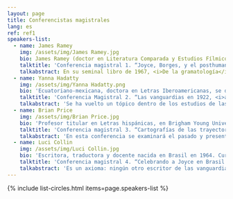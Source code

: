 ```yaml
---
layout: page
title: Conferencistas magistrales
lang: es
ref: ref1
speakers-list:
  - name: James Ramey
    img: /assets/img/James Ramey.jpg
    bio: James Ramey (doctor en Literatura Comparada y Estudios Fílmicos por la Universidad de California, Berkeley), es Profesor Investigador Titular de Humanidades en la UAM-Cuajimalpa en la Ciudad de México. Es miembro del Sistema Nacional de Investigadores y es organizador de la línea de posgrado “Literatura y Cine” de la UAM-Cuajimalpa, así como Coordinador de Escritura a lo Largo del Currículo. Ha publicado más de 20 capítulos de libro y artículos arbitrados en revistas incluyendo <i>Comparative Literature</i>, <i>James Joyce Quarterly</i>, <i>Comparative Literature Studies</i>, <i>The Latin Americanist</i>, <i>Nabokov Online Journal</i>, <i>College Literature</i>, <i>Bulletin of Spanish Studies</i>, <i>Studies in Spanish and Latin American Cinemas, Nuevas Poligrafías </i>y<i> Textual Practice.</i> Sus últimos dos libros son los volúmenes colectivos <i>Mexican Transnational Cinema and Literature</i> (2017) y <i>México imaginado&#58; Nuevos enfoques sobre el cine (trans)nacional</i> (2011). En 2004 recibió el premio A. Owen Aldridge por un ensayo sobre la novela <i>Pálido fuego</i> de Vladimir Nabokov de la American Comparative Literature Association. En 2014 fundó el Centro de Escritura y Argumentación de la UAM-Cuajimalpa, que fue el primer centro de escritura creado en una universidad pública en México. En 2016 inició una serie de libros Peter Lang&#58; "Transamerican Film and Literature". Actualmente escribe un libro sobre la textualidad parasitaria en la obra de James Joyce, Jorge Luis Borges, Vladimir Nabokov y Luis Buñuel. Fue miembro del comité organizador de "Joyce Without Borders&#58; Congreso Norteamericano de James Joyce 2019”, que se llevó a cabo en junio de 2019, bajo los auspicios de la UNAM y la UAM-Cuajimalpa.
    talktitle: 'Conferencia magistral 1. “Joyce, Borges, y el posthumanismo parasitario”'
    talkabstract: En su seminal libro de 1967, <i>De la gramatología</i>, Jacques Derrida define su notable figura del “suplemento” como una forma parasitaria de pensamiento&#58; “el suplemento no es nada, no tiene energía propia, no tiene movimiento espontáneo. Es un organismo parasitario, una imaginación o representación que determina y orienta la fuerza del deseo.” Observa que Jean-Jacques Rousseau consideraba la escritura como un “simple ‘suplemento de la palabra hablada’”, para luego plantear su afirmación radical&#58; “O la escritura nunca fue un simple ‘suplemento’ o es urgentemente necesario construir una nueva lógica del ‘suplemento’. Es esta lógica que nos guiará de ahora en adelante para leer a Rousseau”. En su posterior ensayo célebre “Firma, evento, contexto”, esta figura retórica regresa transformada en la “lógica del parásito” occidental. Derrida sostiene que occidente ha producido una lógica falsa que sitúa la escritura como suplementaria o secundaria al habla y procede a atacar ese logocentrismo como el corazón de lo que identifica como la errónea “metafísica de la presencia” del occidente. Esta crítica de la lógica parasitaria de la metafísica de occidente en el pensamiento de Derrida resulta ser clave para articulaciones posteriores del posthumanismo, entre ellas las de Michel Serres, Niklas Luhmann y Cary Wolfe. De hecho, no sería descabellado describir esta rama del movimiento como el “posthumanismo parasitario”. <br><br> En esta conferencia, lo que sostengo es que James Joyce y Jorge Luis Borges comparten una preocupación notable con la metafísica del parasitismo en el arte y el pensamiento, y que esta preocupación representa una suerte de precursor al posthumanismo parasitario. Como he planteado en otros contextos, Joyce explora la figura del parásito de varias maneras&#58; en las formas humanas de los gorrones y los ladrones; en las formas no-humanas de los piojos y la sífilis; y en las formas abstractas de la intertextualidad y la metempsicosis. Aunque muchos estudios comparatistas de Joyce y Borges se han publicado, esta presentación analizará por primera vez las implicaciones posthumanistas de la concepción cuasi-biológica de Borges sobre la historia literaria como un “laberinto viviente” y sobre la inmortalidad literaria como una entidad parasitaria que agarra las almas como si fuera una “raíz”. Además, se considerará la utilidad de estas nociones para entender la metafísica borgesiana del parasitismo en relación con la equivalente joyceana.
  - name: Yanna Hadatty
    img: /assets/img/Yanna Hadatty.png
    bio: 'Ecuatoriano-mexicana, doctora en Letras Iberoamericanas, se desempeña como investigadora titular del Instituto de Investigaciones Filológicas de la UNAM, desde 2003.  Ha impartido clases en la Universidad del Claustro de Sor Juana, la Universidad Autónoma Metropolitana-Xochimilco y el Instituto Tecnológico y de Estudios Superiores de Monterrey. Cuenta con los libros <i>Autofagia y narración: estrategias de representación en la narrativa iberoamericana de vanguardia</i> (Madrid, Vervuert-Iberoamericana, 2003), <i>La ciudad paroxista. Prosa mexicana de vanguardia</i> (México, UNAM, 2009) y <i>Prensa y literatura para la Revolución. La Novela Semanal de </i>El Universal Ilustrado (México, UNAM/El Universal, 2016). Es co-coordinadora del volumen de reciente aparición <i>Historia de las literaturas en México, 1900-1940</i>, primer tomo del siglo XX, titulado <i>La revolución Intelectual de la Revolución mexicana</i> (México, UNAM, 2019).<br><br>Junto con la Dra. María Andrea Giovine, es fundadora y coordinadora de ESPIRAL, Seminario Permanente de Investigación sobre Revistas en América Latina, adscrito al Instituto de Investigaciones Filológicas, de la UNAM.<br><br>>Ha realizado estancias de investigación en Antigua, Guayaquil, Quito, Austin, Los Ángeles, Berlín y París. Entre 2013 y 2014, desarrolló el proyecto de investigación “Letras y utopía: estética y representación de la Revolución mexicana y la República española en la literatura del Ecuador en los años ’30” en la Universidad San Francisco de Quito.<br><br>Actualmente desarrolla dos proyectos de investigación: de manera individual, la compilación de las crónicas del escritor guatemalteco y mexicano Arqueles Vela; y de índole colectiva, el proyecto "Las culturas de la prensa en México (1880-1930)", del que es corresponsable junto con la Dra. Viviane Mahieux de UC-Irvine, en el que participan académicos de 15 universidades mexicanas y norteamericanas, por el que recibieron el apoyo UC-Mexus Conacyt Fellowship, para el período 2017-2020.<br><br>Además de la UNAM, ha impartido conferencias en la Universidad Michoacana de San Nicolás de Hidalgo, la Universidad Andina Simón Bolívar en Quito, la Universidad San Francisco de Quito, el Centro de Estudios Para América Latina CIESPAL, la Universidad Nacional Mayor de San Marcos en Lima y la Université Sorbonne Nouvelle Paris 3.<br><br>Se especializa en las vanguardias literarias latinoamericanas a partir de 2000. Ha investigado y publicado sobre vanguardia mexicana, ecuatoriana, peruana, cubana, argentina, española y brasileña. Es miembro del Sistema Nacional de Investigadores en México y de la Asociación Internacional de Ecuatorianistas.'
    talktitle: 'Conferencia Magistral 2. “Las vanguardias en 1922, <i>annus mirabilis</i> en Latinoamérica y Europa”'
    talkabstract: 'Se ha vuelto un tópico dentro de los estudios de las vanguardias históricas considerar 1922 como el <i>annus mirabilis</i> en su cronología, pensando primordialmente en la descollante producción literaria europea, con la aparición concatenada de piezas magistrales como <i>La Sra. Dalloway, </i>de Virginia Woolf;<i> Ulises</i>, de James Joyce;<i> La tierra baldía</i>,<i> </i>de T.S.Eliot;<i> Las elegías del Duino</i>, de Rainer Maria Rilke en ese año, así como una parte de <i>En busca del tiempo perdido</i>, de Marcel Proust.<br><br>En nuestra experiencia, resulta mucho menos generalizado asumir que la historiografía literaria reconozca el mismo "año de los milagros" o "de las maravillas"<i> </i>como hito<i> </i>de la vanguardia latinoamericana. Quizá porque las vanguardias han sido leídas y valoradas generalmente como epifenoménicas, calcos anacrónicos o adaptaciones desfasadas de los <i>ismos </i>europeos. Imposible, sin embargo, desconocer la coincidencia de publicación en 1922 de obras que marcan en obras señeras en poesía o narrativa de ruptura como <i>Trilce</i>, del peruano César Vallejo, <i>20</i> <i>poemas</i> <i>para</i> <i>ser</i> <i>leídos en</i> <i>el</i> <i>tranvía</i>, de Oliverio Girondo (publicadas en Francia) y <i>La señorita etcétera</i>, de Arqueles Vela (guatemalteco asumido mexicano); así como de otras obras menos reconocidas como <i>Andamios interiores: poemas radiográficos</i>, de Manuel Maples Arce, <i>El soldado desconocido</i>, de Salomón de la Selva (nicaragüense editado en México). O recordar también que de entonces datan el verdadero inicio del movimiento de vanguardia local conocido como <i>estridentismo</i>, con sus manifiestos/murales <i>Actual </i>no. 1, 2 y 3 (del 31 de diciembre de 1921 a febrero y julio de 1922, y más común asumir que por supuesto en ella ocurre la Semana de Arte Moderno en Brasil. Esta conferencia valorará el acompasamiento de temporalidades de las vanguardias latinoamericanas y europeas, y comentará los rasgos generales de las obras locales aparecidas en dicho año.'
  - name: Brian Price
    img: /assets/img/Brian Price.jpg
    bio: 'Profesor titular en Letras hispánicas, en Brigham Young University. Es autor de <i>Cult of Defeat in Mexico’s Historical Fiction </i>(Nueva York: Palgrave, 2012); editor de <i>Asaltos a la historia: reimaginando la ficción histórica hispanoamericana </i>(México: Ediciones Eón, 2014); coeditor de <i>TransLatin Joyce: Global Transmissions in Ibero-American Literature</i> (Nueva York: Palgrave, 2014), y de <i>The Lost Cinema of Mexico: From Lucha Libre to Cine Familiar and Other Churros </i>(Gainsville, FL: University of Florida Press, 2021). Ha publicado varios artículos y reseñas en Estados Unidos y México. Sus campos de investigación incluyen la novela histórica hispanoamericana, la tradición intelectual mexicana de los siglos XIX y XX, la contracultura y las encrucijadas entre el rock and roll, la literatura y el cine. Actualmente escribe un libro sobre la literatura de rock en México que lleva como título provisional <i>¡Viva Rockotitlán!: Rock Literature in Mexico (1960-2010)</i>.'
    talktitle: 'Conferencia magistral 3. “Cartografías de las trayectorias joyceanas en México”'
    talkabstract: 'En esta conferencia se examinará el pasado y presente de la influencia joyceana en un número importante de escritores mexicanos: delinearé las rutas por donde las obras del escritor irlandés llegaron al país; analizaré cómo Joyce, <i>qua cipher</i> de la vanguardia literaria, se convierte en elemento central de una producción literaria cosmopolita; e identificaré varias trayectorias literarias que, de manera creativa, se vinculan con el legado joyceano, en publicaciones recientes.'
  - name: Luci Collin
    img: /assets/img/Luci Collin.jpg
    bio: 'Escritora, traductora y docente nacida en Brasil en 1964. Cursó una licenciatura en Piano/Ejecución (EMBAP, 1985), una más en Literaturas Portuguesa e Inglesa (UFPR, 1989) y otra en Percusión Clásica (EMBAP, 1990). Posee una maestría en Literatura Inglesa (UFPR, 2003), un doctorado en Lingüística y Literatura Inglesa (USP, 2003) y dos postdoctorados (USP 2010/2017) centrados en investigaciones relacionadas con la literatura irlandesa.<br><br> Como escritora de creación ha publicado más de veinte libros: <i>Rosa que está </i>(2020),<i> Fascinação </i>(2019) y <i>A peça intocada </i>(2017) se encuentran entre sus textos más recientes. Sus obras se han publicado en antologías nacionales e internacionales (en Estados Unidos, Alemania, Francia, México, Uruguay, Argentina y Perú). La autora ha sido galardonada con numerosos premios literarios internacionales tales como el Prêmio Jabuti/ Poesía en 2016. Collin es profesora retirada de la Universidad Federal de Paraná (UFPR) y actualmente realiza una investigación acerca del trabajo de la poeta irlandesa Mary O’Donnell, como investigadora residente de la Cátedra Extraordinaria W.B. Yeats de Estudios Irlandeses, en la Universidad de São Paulo.<br><br> Una selección de los poemas de Luci Collin, en español, se puede consultar en <a href="https://www.vallejoandcompany.com/12-1-poemas-de-luci-collin/">este enlace.</a>'
    talktitle: 'Conferencia magistral 4. “Celebrando a Joyce en Brasil: estudios, traducciones, recepción crítica”'
    talkabstract: 'Es un axioma: ningún otro escritor de las vanguardias, sea en inglés o en cualquier otra lengua, ha sido objeto de la intensa y amplia atención que ha recibido James Joyce. Y no ha sido otra la reacción entre los lectores brasileños, cuando se trata de la obra de este escritor, emocionante y cautivador. En términos generales, esta conferencia busca ilustrar y analizar el hecho de que, en cantidad y frecuencia crecientes, diversas traducciones, publicaciones, apropiaciones artísticas de la obra literaria de Joyce, obras críticas, así como innumerables encuentros (tales como Bloomsday o Mollysday) son promovidos por diferentes instituciones vinculadas con los estudios joyceanos (tales como ABEI, la Asociación Brasileña de Estudios Irlandeses, y la Cátedra W.B. Yeats de Estudios Irlandeses, de USP) para analizar y celebrar a Joyce en Brasil.'
---
```


{% include list-circles.html items=page.speakers-list %}
